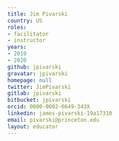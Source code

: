```yaml
---
title: Jim Pivarski
country: US
roles:
- facilitator
- instructor
years:
- 2019
- 2020
github: jpivarski
gravatar: jpivarski
homepage: null
twitter: JimPivarski
gitlab: jpivarski
bitbucket: jpivarski
orcid: 0000-0002-6649-343X
linkedin: james-pivarski-19a17310
email: pivarski@princeton.edu
layout: educator
---
```


<!-- Write something about yourself here (if you want)!
You can use Markdown syntax to style this page.
-->